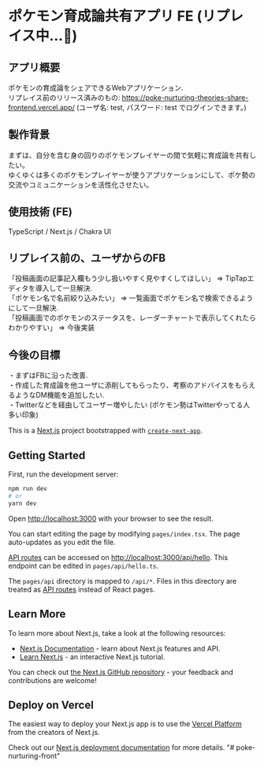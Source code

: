 # ポケモン育成論共有アプリ FE (リプレイス中...🔧)

## アプリ概要
ポケモンの育成論をシェアできるWebアプリケーション.  
リプレイス前のリリース済みのもの: https://poke-nurturing-theories-share-frontend.vercel.app/ (ユーザ名: test, パスワード: test でログインできます。)

## 製作背景
まずは、自分を含む身の回りのポケモンプレイヤーの間で気軽に育成論を共有したい。   
ゆくゆくは多くのポケモンプレイヤーが使うアプリケーションにして、ポケ勢の交流やコミュニケーションを活性化させたい。

## 使用技術 (FE)
TypeScript / Next.js / Chakra UI

## リプレイス前の、ユーザからのFB
「投稿画面の記事記入欄もう少し扱いやすく見やすくしてほしい」 => TipTapエディタを導入して一旦解決.  
「ポケモン名で名前絞り込みたい」 => 一覧画面でポケモン名で検索できるようにして一旦解決.  
「投稿画面でのポケモンのステータスを、レーダーチャートで表示してくれたらわかりやすい」 => 今後実装

## 今後の目標
・まずはFBに沿った改善.  
・作成した育成論を他ユーザに添削してもらったり、考察のアドバイスをもらえるようなDM機能を追加したい.  
・Twitterなどを経由してユーザー増やしたい (ポケモン勢はTwitterやってる人多い印象)


This is a [Next.js](https://nextjs.org/) project bootstrapped with [`create-next-app`](https://github.com/vercel/next.js/tree/canary/packages/create-next-app).

## Getting Started

First, run the development server:

```bash
npm run dev
# or
yarn dev
```

Open [http://localhost:3000](http://localhost:3000) with your browser to see the result.

You can start editing the page by modifying `pages/index.tsx`. The page auto-updates as you edit the file.

[API routes](https://nextjs.org/docs/api-routes/introduction) can be accessed on [http://localhost:3000/api/hello](http://localhost:3000/api/hello). This endpoint can be edited in `pages/api/hello.ts`.

The `pages/api` directory is mapped to `/api/*`. Files in this directory are treated as [API routes](https://nextjs.org/docs/api-routes/introduction) instead of React pages.

## Learn More

To learn more about Next.js, take a look at the following resources:

- [Next.js Documentation](https://nextjs.org/docs) - learn about Next.js features and API.
- [Learn Next.js](https://nextjs.org/learn) - an interactive Next.js tutorial.

You can check out [the Next.js GitHub repository](https://github.com/vercel/next.js/) - your feedback and contributions are welcome!

## Deploy on Vercel

The easiest way to deploy your Next.js app is to use the [Vercel Platform](https://vercel.com/new?utm_medium=default-template&filter=next.js&utm_source=create-next-app&utm_campaign=create-next-app-readme) from the creators of Next.js.

Check out our [Next.js deployment documentation](https://nextjs.org/docs/deployment) for more details.
"# poke-nurturing-front" 
